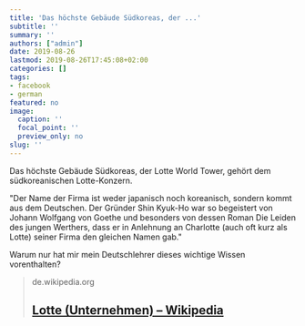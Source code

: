 ```yaml
---
title: 'Das höchste Gebäude Südkoreas, der ...'
subtitle: ''
summary: ''
authors: ["admin"]
date: 2019-08-26
lastmod: 2019-08-26T17:45:08+02:00
categories: []
tags:
- facebook
- german
featured: no
image:
  caption: ''
  focal_point: ''
  preview_only: no
slug: ''
---
```

Das höchste Gebäude Südkoreas, der Lotte World Tower, gehört dem südkoreanischen Lotte-Konzern. 

"Der Name der Firma ist weder japanisch noch koreanisch, sondern kommt aus dem Deutschen. Der Gründer Shin Kyuk-Ho war so begeistert von Johann Wolfgang von Goethe und besonders von dessen Roman Die Leiden des jungen Werthers, dass er in Anlehnung an Charlotte (auch oft kurz als Lotte) seiner Firma den gleichen Namen gab."

Warum nur hat mir mein Deutschlehrer dieses wichtige Wissen vorenthalten?
> de.wikipedia.org
> ## [Lotte (Unternehmen) – Wikipedia](https://de.wikipedia.org/wiki/Lotte_(Unternehmen)#Name)
>
>



